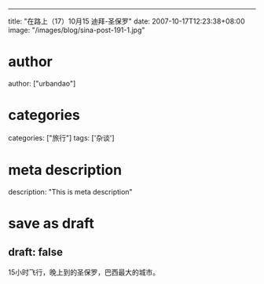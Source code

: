 
---
title: "在路上（17）10月15 迪拜-圣保罗"
date: 2007-10-17T12:23:38+08:00
image: "/images/blog/sina-post-191-1.jpg"
# author
author: ["urbandao"]
# categories
categories: ["旅行"]
tags: ['杂谈']
# meta description
description: "This is meta description"
# save as draft
draft: false
---

15小时飞行，晚上到的圣保罗，巴西最大的城市。
